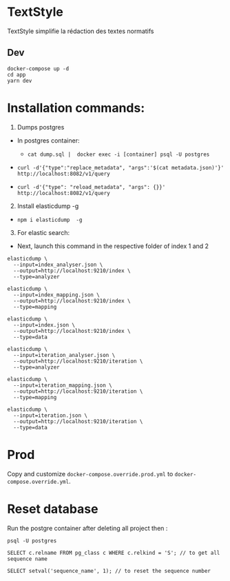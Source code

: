 # TextStyle

TextStyle simplifie la rédaction des textes normatifs

## Dev

```
docker-compose up -d
cd app
yarn dev
```

# Installation commands:
1.  Dumps postgres
-   In postgres container:
    -   `cat dump.sql |  docker exec -i [container] psql -U postgres`

- `curl -d'{"type":"replace_metadata", "args":'$(cat metadata.json)'}' http://localhost:8082/v1/query`
- `curl -d'{"type": "reload_metadata", "args": {}}' http://localhost:8082/v1/query`

2.  Install elasticdump -g
- `npm i elasticdump  -g`

3.  For elastic search:
- Next, launch this command in the respective folder of index 1 and 2


```
elasticdump \
  --input=index_analyser.json \
  --output=http://localhost:9210/index \
  --type=analyzer

elasticdump \
  --input=index_mapping.json \
  --output=http://localhost:9210/index \
  --type=mapping

elasticdump \
  --input=index.json \
  --output=http://localhost:9210/index \
  --type=data
```

```
elasticdump \
  --input=iteration_analyser.json \
  --output=http://localhost:9210/iteration \
  --type=analyzer

elasticdump \
  --input=iteration_mapping.json \
  --output=http://localhost:9210/iteration \
  --type=mapping

elasticdump \
  --input=iteration.json \
  --output=http://localhost:9210/iteration \
  --type=data
  ```

  # Prod

Copy and customize `docker-compose.override.prod.yml` to `docker-compose.override.yml`.

# Reset database

Run the postgre container after deleting all project then : 
```
psql -U postgres

SELECT c.relname FROM pg_class c WHERE c.relkind = 'S'; // to get all sequence name

SELECT setval('sequence_name', 1); // to reset the sequence number
```